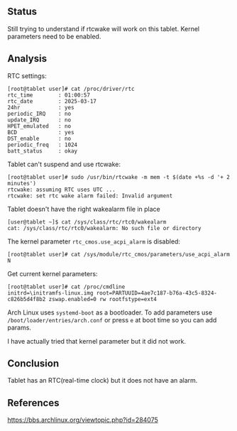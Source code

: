 ## Status

Still trying to understand if rtcwake will work on this tablet.
Kernel parameters need to be enabled.

## Analysis

RTC settings:
```
[root@tablet user]# cat /proc/driver/rtc
rtc_time        : 01:00:57
rtc_date        : 2025-03-17
24hr            : yes
periodic_IRQ    : no
update_IRQ      : no
HPET_emulated   : no
BCD             : yes
DST_enable      : no
periodic_freq   : 1024
batt_status     : okay
```


Tablet can't suspend and use rtcwake:
```
[root@tablet user]# sudo /usr/bin/rtcwake -m mem -t $(date +%s -d '+ 2 minutes')
rtcwake: assuming RTC uses UTC ...
rtcwake: set rtc wake alarm failed: Invalid argument
```

Tablet doesn't have the right wakealarm file in place

```
[user@tablet ~]$ cat /sys/class/rtc/rtc0/wakealarm
cat: /sys/class/rtc/rtc0/wakealarm: No such file or directory
```

The kernel parameter `rtc_cmos.use_acpi_alarm` is disabled:
```
[root@tablet user]# cat /sys/module/rtc_cmos/parameters/use_acpi_alarm
N
```

Get current kernel parameters:
```
[root@tablet user]# cat /proc/cmdline
initrd=\initramfs-linux.img root=PARTUUID=4ae7c187-b76a-43c5-8324-c826b5d4f8b2 zswap.enabled=0 rw rootfstype=ext4
```

Arch Linux uses `systemd-boot` as a bootloader.
To add parameters use `/boot/loader/entries/arch.conf` or press `e` at boot time so you can add params.

I have actually tried that kernel parameter but it did not work.

## Conclusion

Tablet has an RTC(real-time clock) but it does not have an alarm.

## References

https://bbs.archlinux.org/viewtopic.php?id=284075
